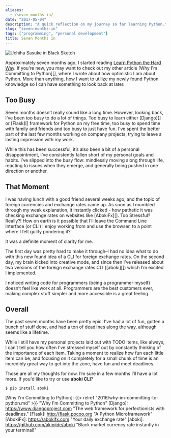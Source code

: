 ```yaml
---
aliases:
  - /seven-months-in/
date: "2017-05-04"
description: "A quick reflection on my journey so far learning Python."
slug: "seven-months-in"
tags: ["programming", "personal development"]
title: Seven Months In
---
```



![Uchiha Sasuke in Black Sketch][]


Approximately seven months ago, I started reading [Learn Python the Hard Way][]. If you're new, you may want to check out my other article [Why I'm Committing to Python][], where I wrote about how optimistic I am about Python. More than anything, how I want to utilize my newly found Python knowledge so I can have something to look back at later.

## Too Busy

Seven months doesn’t really sound like a long time. However, looking back, I’ve been too busy to do a lot of things. Too busy to learn either [Django][] or [Flask][] framework for Python on my free time, too busy to spend time with family and friends and too busy to just have fun. I’ve spent the better part of the last few months working on company projects, trying to leave a lasting impression with my work.

While this has been successful, it’s also been a bit of a personal disappointment, I’ve consistently fallen short of my personal goals and habits. I’ve slipped into the busy flow: mindlessly moving along through life, reacting to issues when they emerge, and generally being pushed in one direction or another.

## That Moment

I was having lunch with a good friend several weeks ago, and the topic of foreign currencies and exchange rates came up. As soon as I mumbled through my weak explanation, it instantly clicked - how pathetic it was checking exchange rates on websites like [AbokiFx][]. Too Stressful? Really?! How on earth is it possible that I’ll leave the Command Line Interface (or CLI) I enjoy working from and use the browser, to a point where I felt guilty pondering it?

It was a definite moment of clarity for me.

The first day was pretty hard to make it through–I had no idea what to do with this new found idea of a CLI for foreign exchange rates. On the second day, my brain kicked into creative mode, and since then I’ve released about two versions of the foreign exchange rates CLI ([aboki][]) which I’m excited I implemented.

I noticed writing code for programmers (being a programmer myself) doesn’t feel like work at all. Programmers are the best customers ever, making complex stuff simpler and more accessible is a great feeling.

## Overall

The past seven months have been pretty epic. I’ve had a lot of fun, gotten a bunch of stuff done, and had a ton of deadlines along the way, although seems like a lifetime.

While I still have my personal projects laid out with TODO items, like always, I can’t tell you how often I’ve stressed myself out by constantly thinking of the importance of each item. Taking a moment to realize how fun each little item can be, and focusing on it completely for a small chunk of time is an incredibly great way to get into the zone, have fun and meet deadlines.

Those are all my thoughts for now. I’m sure in a few months I’ll have a lot more. If you'd like to try or use **aboki CLI**?

``` console
$ pip install aboki
```

  [Uchiha Sasuke in Black Sketch]: /static/images/2017/uchiha-sasuke-in-black-sketch.png "Uchiha Sasuke in Black Sketch"
  [Learn Python the Hard Way]: https://learnpythonthehardway.org "Learn Python the Hard Way"
  [Why I'm Committing to Python]: {{< relref "2016/why-im-committing-to-python.md" >}} "Why I'm Committing to Python"
  [Django]: https://www.djangoproject.com "The web framework for perfectionists with deadlines."
  [Flask]: http://flask.pocoo.org "A Python Microframework"
  [AbokiFx]: https://abokifx.com "Your daily exchange rate"
  [aboki]: https://github.com/akinjide/aboki "Black market currency rate instantly in your terminal!"